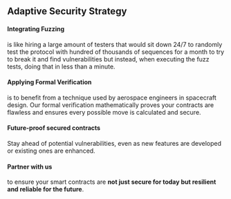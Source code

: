 ## Adaptive Security Strategy

#### Integrating Fuzzing
is like hiring a large amount of testers that would sit down 24/7 to randomly test the protocol with hundred of thousands of sequences for a month to try to break it and find vulnerabilities but instead, when executing the fuzz tests, doing that in less than a minute.

#### Applying Formal Verification
is to benefit from a technique used by aerospace engineers in spacecraft design. Our formal verification mathematically proves your contracts are flawless and ensures every possible move is calculated and secure.

#### Future-proof secured contracts
Stay ahead of potential vulnerabilities, even as new features are developed or existing ones are enhanced.

#### Partner with us 
to ensure your smart contracts are **not just secure for today but resilient and reliable for the future**. 